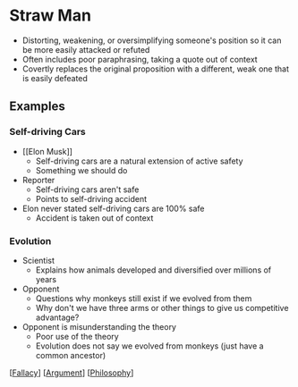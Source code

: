 # Straw Man

- Distorting, weakening, or oversimplifying someone's position so it can be more easily attacked or refuted
- Often includes poor paraphrasing, taking a quote out of context
- Covertly replaces the original proposition with a different, weak one that is easily defeated

## Examples

### Self-driving Cars

- [[Elon Musk]]
  - Self-driving cars are a natural extension of active safety
  - Something we should do
- Reporter
  - Self-driving cars aren't safe
  - Points to self-driving accident
- Elon never stated self-driving cars are 100% safe
  - Accident is taken out of context

### Evolution

- Scientist
  - Explains how animals developed and diversified over millions of years
- Opponent
  - Questions why monkeys still exist if we evolved from them
  - Why don't we have three arms or other things to give us competitive advantage?
- Opponent is misunderstanding the theory
  - Poor use of the theory
  - Evolution does not say we evolved from monkeys (just have a common ancestor)

[[Fallacy]] [[Argument]] [[Philosophy]]

[//begin]: # "Autogenerated link references for markdown compatibility"
[elon-musk]: elon-musk "Elon Musk"
[fallacy]: fallacy "Fallacy"
[argument]: argument "Arguments"
[philosophy]: philosophy "Philosophy"
[//end]: # "Autogenerated link references"